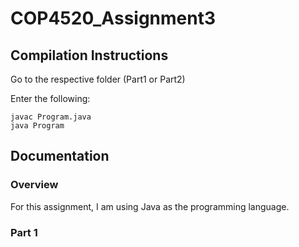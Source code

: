 # COP4520_Assignment3

## Compilation Instructions
Go to the respective folder (Part1 or Part2)

Enter the following:
```
javac Program.java
java Program
```

## Documentation

### Overview
For this assignment, I am using Java as the programming language.

### Part 1
